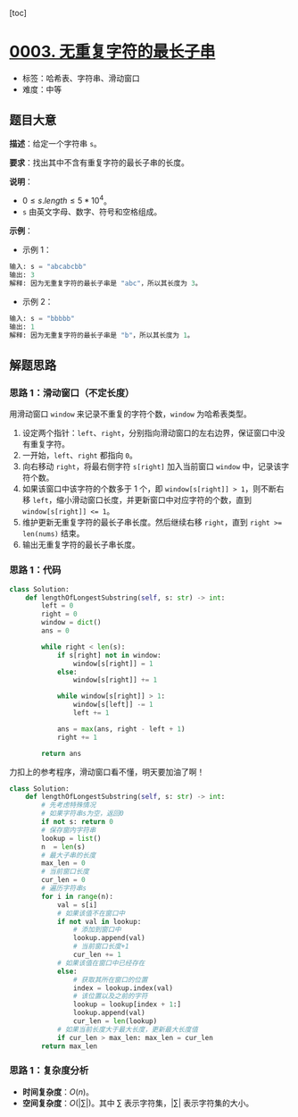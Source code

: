 [toc]

# [0003. 无重复字符的最长子串](https://leetcode.cn/problems/longest-substring-without-repeating-characters/)

- 标签：哈希表、字符串、滑动窗口
- 难度：中等

## 题目大意

**描述**：给定一个字符串 `s`。

**要求**：找出其中不含有重复字符的最长子串的长度。

**说明**：

- $0 \le s.length \le 5 * 10^4$。
- `s` 由英文字母、数字、符号和空格组成。

**示例**：

- 示例 1：

```Python
输入: s = "abcabcbb"
输出: 3 
解释: 因为无重复字符的最长子串是 "abc"，所以其长度为 3。
```

- 示例 2：

```Python
输入: s = "bbbbb"
输出: 1
解释: 因为无重复字符的最长子串是 "b"，所以其长度为 1。
```

## 解题思路

### 思路 1：滑动窗口（不定长度）

用滑动窗口 `window` 来记录不重复的字符个数，`window` 为哈希表类型。

1. 设定两个指针：`left`、`right`，分别指向滑动窗口的左右边界，保证窗口中没有重复字符。
2. 一开始，`left`、`right` 都指向 `0`。
3. 向右移动 `right`，将最右侧字符 `s[right]` 加入当前窗口 `window` 中，记录该字符个数。
4. 如果该窗口中该字符的个数多于 1 个，即 `window[s[right]] > 1`，则不断右移 `left`，缩小滑动窗口长度，并更新窗口中对应字符的个数，直到 `window[s[right]] <= 1`。
5. 维护更新无重复字符的最长子串长度。然后继续右移 `right`，直到 `right >= len(nums)` 结束。
6. 输出无重复字符的最长子串长度。

### 思路 1：代码

```Python
class Solution:
    def lengthOfLongestSubstring(self, s: str) -> int:
        left = 0
        right = 0
        window = dict()
        ans = 0

        while right < len(s):
            if s[right] not in window:
                window[s[right]] = 1
            else:
                window[s[right]] += 1

            while window[s[right]] > 1:
                window[s[left]] -= 1
                left += 1

            ans = max(ans, right - left + 1)
            right += 1

        return ans
```

力扣上的参考程序，滑动窗口看不懂，明天要加油了啊！

```python
class Solution:
    def lengthOfLongestSubstring(self, s: str) -> int:
        # 先考虑特殊情况
        # 如果字符串s为空，返回0
        if not s: return 0
        # 保存窗内字符串
        lookup = list()
        n  = len(s)
        # 最大子串的长度
        max_len = 0
        # 当前窗口长度
        cur_len = 0 
        # 遍历字符串s
        for i in range(n):
            val = s[i]
            # 如果该值不在窗口中
            if not val in lookup: 
                # 添加到窗口中
                lookup.append(val)
                # 当前窗口长度+1
                cur_len += 1
            # 如果该值在窗口中已经存在
            else:
                # 获取其所在窗口的位置
                index = lookup.index(val)
                # 该位置以及之前的字符
                lookup = lookup[index + 1:]
                lookup.append(val)
                cur_len = len(lookup)
            # 如果当前长度大于最大长度，更新最大长度值
            if cur_len > max_len: max_len = cur_len
        return max_len
```




### 思路 1：复杂度分析

- **时间复杂度**：$O(n)$。
- **空间复杂度**：$O(| \sum |)$。其中 $\sum$ 表示字符集，$| \sum |$ 表示字符集的大小。

